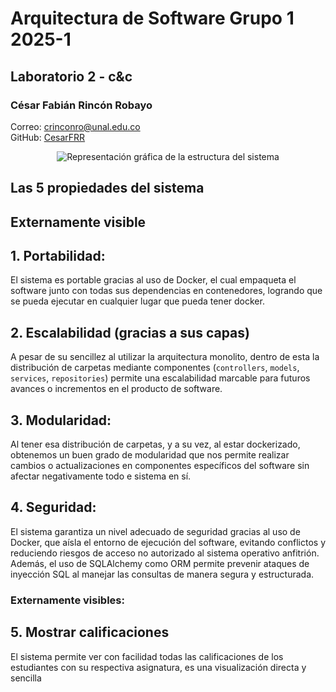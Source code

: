 # Arquitectura de Software Grupo 1 2025-1  
## Laboratorio 2 - c&c  
### César Fabián Rincón Robayo
Correo: [crinconro@unal.edu.co](mailto:crinconro@unal.edu.co)  
GitHub: [CesarFRR](https://github.com/CesarFRR)  
<div style="text-align: center;">  
    <img src="https://lucid.app/publicSegments/view/a60431d0-970e-41b2-b452-e02ba568eec6/image.png" alt="Representación gráfica de la estructura del sistema">  
</div>  


## Las 5 propiedades del sistema

## Externamente visible



## 1. Portabilidad: 
El sistema es portable gracias al uso de Docker, el cual empaqueta el software junto con todas sus dependencias en contenedores, logrando que se pueda ejecutar en cualquier lugar que pueda tener docker.

## 2. Escalabilidad (gracias a sus capas)
A pesar de su sencillez al utilizar la arquitectura monolito, dentro de esta la distribución de carpetas mediante componentes (`controllers`, `models`, `services`, `repositories`) permite una escalabilidad marcable para futuros avances o incrementos en el producto de software.

## 3. Modularidad: 
Al tener esa distribución de carpetas, y a su vez, al estar dockerizado, obtenemos un buen grado de modularidad que nos permite realizar cambios o actualizaciones en componentes específicos del software sin afectar negativamente todo e sistema en sí.

## 4. Seguridad:
El sistema garantiza un nivel adecuado de seguridad gracias al uso de Docker, que aísla el entorno de ejecución del software, evitando conflictos y reduciendo riesgos de acceso no autorizado al sistema operativo anfitrión. Además, el uso de SQLAlchemy como ORM permite prevenir ataques de inyección SQL al manejar las consultas de manera segura y estructurada.


### Externamente visibles:
## 5. Mostrar calificaciones
El sistema permite ver con facilidad todas las calificaciones de los estudiantes con su respectiva asignatura, es una visualización directa y sencilla
 

